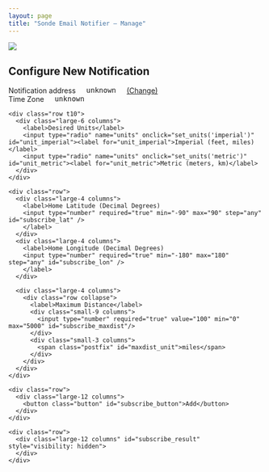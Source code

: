 ```yaml
---
layout: page
title: "Sonde Email Notifier — Manage"
---
```


<div id="loading" class="row t30 text-center">
    <img src="/images/loading.gif" />
</div>

<div id="management_state" hidden>
    <p>
    Managing notifications for
    <tt><span id="state_email">unknown</span></tt>
    <a href="../signup/">(Change)</a>
    </p>

    <p id="no_subs" hidden>
    You currently have no notifications configured. Click below to add one.
    </p>

    <div id="sub_table_div" class="text-center">
    </div>

    <button class="button" data-reveal-id="add-subscription">Add New Notification</button>
</div>

<div class="reveal-modal" id="add-subscription" data-reveal aria-labelledby="modalTitle" aria-hidden="true" role="dialog">
  <h2> Configure New Notification </h2>
    <form onsubmit="return subscribe()">
     <div class="row t10">
       <div class="large-6 columns">
         <label>Notification address</label>
         <tt><span id="subscribe_email">unknown</span></tt>
         <a href="../signup/">(Change)</a>
       </div>
       <div class="large-6 columns">
         <label>Time Zone</label>
         <tt><span id="subscribe_tzname">unknown</span></tt>
       </div>
    </div>

    <div class="row t10">
      <div class="large-6 columns">
        <label>Desired Units</label>
        <input type="radio" name="units" onclick="set_units('imperial')" id="unit_imperial"><label for="unit_imperial">Imperial (feet, miles)</label>
        <input type="radio" name="units" onclick="set_units('metric')" id="unit_metric"><label for="unit_metric">Metric (meters, km)</label>
      </div>
    </div>

    <div class="row">
      <div class="large-4 columns">
        <label>Home Latitude (Decimal Degrees)
        <input type="number" required="true" min="-90" max="90" step="any" id="subscribe_lat" />
        </label>
      </div>
      <div class="large-4 columns">
        <label>Home Longitude (Decimal Degrees)
        <input type="number" required="true" min="-180" max="180" step="any" id="subscribe_lon" />
        </label>
      </div>

      <div class="large-4 columns">
        <div class="row collapse">
          <label>Maximum Distance</label>
          <div class="small-9 columns">
            <input type="number" required="true" value="100" min="0" max="5000" id="subscribe_maxdist"/>
          </div>
          <div class="small-3 columns">
            <span class="postfix" id="maxdist_unit">miles</span>
          </div>
        </div>
      </div>
    </div>

    <div class="row">
      <div class="large-12 columns">
        <button class="button" id="subscribe_button">Add</button>
      </div>
    </div>

    <div class="row">
      <div class="large-12 columns" id="subscribe_result" style="visibility: hidden">
      </div>
    </div>

  </form>
</div>

<script>
let base_url = "https://api.sondesearch.lectrobox.com/api/v1/";
var tzname = null;
var units = null;

function km_to_mi(km) {
    return km / 1.60934;
}

function mi_to_km(mi) {
    return mi * 1.60934;
}

function process_config(config) {
    email = config['email'];
    tzname = Intl.DateTimeFormat().resolvedOptions().timeZone;
    var prefs = config['prefs'] || {};
    set_units(prefs['units'] || 'imperial');

    $('#state_email').html(email);
    $('#subscribe_email').html(email);
    $('#subscribe_tzname').html(tzname);

    // construct the table
    let table = $('<table>');
    let headers = $('<tr>');
    let num_subs = 0;
    headers.append($('<th>').text('Home Lat'));
    headers.append($('<th>').text('Home Lon'));
    headers.append($('<th>').text('Max Dist'));
    headers.append($('<th>').text('Delete'));
    table.append(headers);
    var dist_unit = ' mi';
    if (units == 'metric') {
        dist_unit = ' km';
    }
    $.each(config['subs'] || [], function() {
        console.log(this);
        num_subs += 1;
        let dist = this['max_distance_mi'];
        if (units == 'metric') {
            dist = mi_to_km(dist);
        }
        let row = $('<tr>');
        row.append($('<td class="text-right">').text(this['lat']));
        row.append($('<td class="text-right">').text(this['lon']));
        row.append($('<td class="text-right">').text('' + Math.round(100*dist)/100 + dist_unit));
        //let del_button = $('<button class="ladda-button" data-size="xs">');
        let del_button = $('<div data-size="xs">');
        del_button.append($('<img src="/images/trash.png" width="20" />'));
        let uuid = this['uuid'];
        del_button.click(function() { unsubscribe(del_button, uuid); });
        row.append($('<td class="text-center">').html(del_button));
        table.append(row);
    });
    if (num_subs == 0) {
        $('#no_subs').attr('hidden', false);
        $('#sub_table_div').attr('hidden', true);
    } else {
        $('#no_subs').attr('hidden', true);
        $('#sub_table_div').html(table);
        $('#sub_table_div').attr('hidden', false);
    }
    $('#management_state').attr('hidden', false);
    $('#loading').attr('hidden', true);
}

function set_units(units_arg) {
    units = units_arg;
    if (units == 'metric') {
        $('#maxdist_unit').html('km');
        $('#unit_metric').prop('checked', true);
    } else {
        $('#maxdist_unit').html('miles');
        $('#unit_imperial').prop('checked', true);
    }
}

function get_config() {
    // If an auth token was provided in the URL, convert it into a cookie
    let searchParams = new URLSearchParams(window.location.search);
    if (searchParams.has('user_token')) {
        Cookies.set('notifier_user_token', searchParams.get('user_token'));
    }

    // If there's been no authorization, redirect to the signup page
    let user_token = Cookies.get('notifier_user_token');
    if (user_token == null) {
        //$('#result').html('no auth');
        window.location.href = window.location.origin + '/notifier/signup';
    }

    $.ajax({
        type: 'GET',
        url: base_url + 'get_config',
        data: {
            'user_token': user_token,
        },
        success: function(result) {
            process_config(result);
        },
        error: function() {
        }
    });
}

function subscribe() {
    let button = $('#subscribe_button');
    var l = Ladda.create(button[0]);
    l.start();
    let user_token = Cookies.get('notifier_user_token');
    var dist = $('#subscribe_maxdist').val();
    if (units == 'metric') {
        dist = km_to_mi(dist);
    }

    $.ajax({
        method: 'POST',
        url: base_url + 'subscribe',
        data: {
            'user_token': user_token,
            'units': units,
            'tzname': tzname,
            'lat': $('#subscribe_lat').val(),
            'lon': $('#subscribe_lon').val(),
            'max_distance_mi': dist,
        },
        success: function(result) {
            l.stop();
            process_config(result);
            $('#subscribe_lat').val(null);
            $('#subscribe_lon').val(null);
            $('#add-subscription').foundation('reveal', 'close');
        },
        error: function(jqXHR, textStatus, errorThrown) {
            l.stop();
            $('#subscribe_result').html("<p>We're sorry -- there was an error trying to sign up. Please try again.</p><p>Error: <tt>" + jqXHR.responseText + "</tt></p>");
            $('#subscribe_result').css("visibility", "visible");
        }
    });

    // return false to prevent form from navigating away to a new page
    return false;
}

function unsubscribe(del_icon, uuid) {
    var l = Ladda.create(del_icon[0]);
    l.start();
    let user_token = Cookies.get('notifier_user_token');

    $.ajax({
        method: 'POST',
        url: base_url + 'managed_unsubscribe',
        data: {
            'user_token': user_token,
            'uuid': uuid,
        },
        success: function(result) {
            process_config(result);
        },
        error: function(jqXHR, textStatus, errorThrown) {
            l.stop();
            alert("Couldn't delete notification! Please try again later.");
        }
    });

    // return false to prevent form from navigating away to a new page
    return false;
}

function OnLoadTrigger() {
    get_config();
}

</script>
